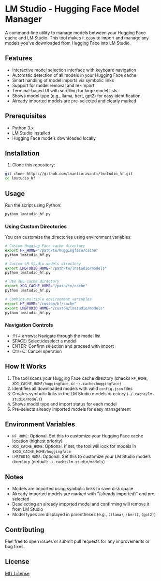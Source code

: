 # LM Studio - Hugging Face Model Manager

A command-line utility to manage models between your Hugging Face cache and LM Studio. This tool makes it easy to import and manage any models you've downloaded from Hugging Face into LM Studio.

## Features

- Interactive model selection interface with keyboard navigation
- Automatic detection of all models in your Hugging Face cache
- Smart handling of model imports via symbolic links
- Support for model removal and re-import
- Terminal-based UI with scrolling for large model lists
- Shows model type (e.g., llama, bert, gpt2) for easy identification
- Already imported models are pre-selected and clearly marked

## Prerequisites

- Python 3.x
- LM Studio installed
- Hugging Face models downloaded locally

## Installation

1. Clone this repository:
```bash
git clone https://github.com/ivanfioravanti/lmstudio_hf.git
cd lmstudio_hf
```

## Usage

Run the script using Python:

```bash
python lmstudio_hf.py
```

### Using Custom Directories

You can customize the directories using environment variables:

```bash
# Custom Hugging Face cache directory
export HF_HOME="/path/to/huggingface/cache"
python lmstudio_hf.py

# Custom LM Studio models directory
export LMSTUDIO_HOME="/path/to/lmstudio/models"
python lmstudio_hf.py

# Use XDG cache directory
export XDG_CACHE_HOME="/path/to/cache"
python lmstudio_hf.py

# Combine multiple environment variables
export HF_HOME="/custom/hf/cache"
export LMSTUDIO_HOME="/custom/lmstudio/models"
python lmstudio_hf.py
```

### Navigation Controls

- ↑/↓ arrows: Navigate through the model list
- SPACE: Select/deselect a model
- ENTER: Confirm selection and proceed with import
- Ctrl+C: Cancel operation

## How It Works

1. The tool scans your Hugging Face cache directory (checks `HF_HOME`, `XDG_CACHE_HOME/huggingface`, or `~/.cache/huggingface`)
2. Identifies all downloaded models with valid `config.json` files
3. Creates symbolic links in the LM Studio models directory (`~/.cache/lm-studio/models`)
4. Shows model type and import status for each model
5. Pre-selects already imported models for easy management

## Environment Variables

- `HF_HOME`: Optional. Set this to customize your Hugging Face cache location (highest priority)
- `XDG_CACHE_HOME`: Optional. If set, the tool will look for models in `$XDG_CACHE_HOME/huggingface`
- `LMSTUDIO_HOME`: Optional. Set this to customize your LM Studio models directory (default: `~/.cache/lm-studio/models`)

## Notes

- Models are imported using symbolic links to save disk space
- Already imported models are marked with "(already imported)" and pre-selected
- Deselecting an already imported model and confirming will remove it from LM Studio
- Model types are displayed in parentheses (e.g., `(llama)`, `(bert)`, `(gpt2)`)

## Contributing

Feel free to open issues or submit pull requests for any improvements or bug fixes.

## License

[MIT License](LICENSE) 